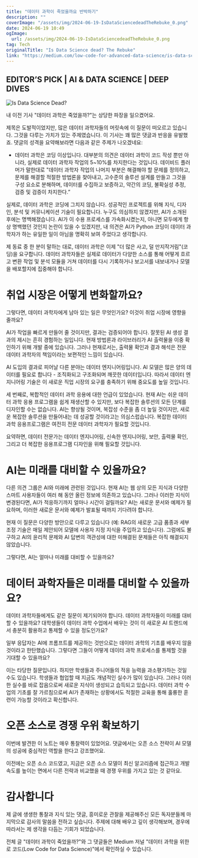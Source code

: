 ```yaml
---
title: "데이터 과학이 죽었을까요 반박하기"
description: ""
coverImage: "/assets/img/2024-06-19-IsDataSciencedeadTheRebuke_0.png"
date: 2024-06-19 10:49
ogImage:
  url: /assets/img/2024-06-19-IsDataSciencedeadTheRebuke_0.png
tag: Tech
originalTitle: "Is Data Science dead? The Rebuke"
link: "https://medium.com/low-code-for-advanced-data-science/is-data-science-dead-the-rebuke-105393452c2c"
---
```


## EDITOR’S PICK | AI & DATA SCIENCE | DEEP DIVES

![Is Data Science Dead?](/assets/img/2024-06-19-IsDataSciencedeadTheRebuke_0.png)

내 이전 기사 "데이터 과학은 죽었을까?"는 상당한 파장을 일으켰어요.

제목은 도발적이었지만, 많은 데이터 과학자들의 머릿속에 이 질문이 떠오르고 있습니다. 그것을 다루는 가치가 있는 주제였습니다. 이 기사는 꽤 많은 댓글과 반응을 유발했죠. 댓글의 성격을 요약해보라면 다음과 같은 주제가 나오겠네요:

<div class="content-ad"></div>

- 데이터 과학은 코딩 이상입니다.
  대부분의 의견은 데이터 과학이 코드 작성 뿐만 아니라, 실제로 데이터 과학자 작업의 5~10%를 차지한다는 것입니다. 데이비드 플러머가 말한대로 "데이터 과학자 작업의 나머지 부분은 해결해야 할 문제를 정의하고, 문제를 해결할 적절한 방법론을 찾아내고, 고수준의 솔루션 설계를 만들고 그것을 구성 요소로 분해하며, 데이터를 수집하고 보증하고, 약간의 코딩, 불확실성 추정, 검증 및 검증이 차지한다.”

<div class="content-ad"></div>

실제로, 데이터 과학은 코딩에 그치지 않습니다. 성공적인 프로젝트를 위해 지식, 디자인, 분석 및 커뮤니케이션 기술이 필요합니다. 누구도 의심하지 않겠지만, AI가 소개된 후에는 명백해졌습니다. AI가 이 수용 프로세스를 가속화시켰는지, 아니면 모두에게 항상 명백했던 것인지 논란이 있을 수 있겠지만, 내 의견은 AI가 Python 코딩이 데이터 과학자가 하는 유일한 일이 아님을 명확히 보여 주었다고 생각합니다.

제 동료 중 한 분이 말하는 대로, 데이터 과학은 이제 "더 많은 사고, 덜 만지작거림"(코딩)을 요구합니다. 데이터 과학자들은 실제로 데이터가 다양한 소스를 통해 어떻게 흐르고 변환 작업 및 분석 모듈을 거쳐 데이터를 다시 기록하거나 보고서를 내보내거나 모델을 배포할지에 집중해야 합니다.

# 취업 시장은 어떻게 변화할까요?

그렇다면, 데이터 과학자에게 남아 있는 일은 무엇인가요? 이것이 취업 시장에 영향을 줄까요?

<div class="content-ad"></div>

AI가 작업을 빠르게 만들어 줄 것이지만, 결과는 검증되어야 합니다. 잘못된 AI 생성 결과의 제시는 흔히 경험하는 일입니다. 현재 방법론과 라이브러리가 AI 출력물을 이중 확인하기 위해 개발 중에 있습니다. 그러나 현재로서는, 출력물 확인과 결과 해석은 전문 데이터 과학자의 책임이라는 보편적인 느낌이 있습니다.

AI 도입의 결과로 피어날 다른 분야는 데이터 엔지니어링입니다. AI 모델은 많은 양의 데이터를 필요로 합니다 - 조직화되고 구조화되며 깨끗한 데이터입니다. 따라서 데이터 엔지니어링 기술은 이 새로운 직업 시장의 요구를 충족하기 위해 중요도를 높일 것입니다.

세 번째로, 복합적인 데이터 과학 응용에 대한 언급이 있었습니다. 현재 AI는 쉬운 데이터 과학 응용 프로그램을 쉽게 재생산할 수 있지만, 보다 복잡한 솔루션의 모든 단계를 디자인할 수는 없습니다. AI는 향상될 것이며, 복잡성 수준을 좀 더 높일 것이지만, 새로운 복잡한 솔루션을 만들어내는 데 성공할 것이라고는 의심스럽습니다. 복잡한 데이터 과학 응용프로그램은 여전히 전문 데이터 과학자가 필요할 것입니다.

요약하면, 데이터 전문가는 데이터 엔지니어링, 신속한 엔지니어링, 보안, 출력물 확인, 그리고 더 복잡한 응용프로그램 디자인을 위해 필요할 것입니다.

<div class="content-ad"></div>

# AI는 미래를 대비할 수 있을까요?

다른 의견 그룹은 AI와 미래에 관련된 것입니다. 현재 AI는 웹 상의 모든 지식과 다양한 스마트 사용자들이 여러 해 동안 올린 정보에 의존하고 있습니다. 그러나 이러한 지식이 변경된다면, AI가 적응하기까지 얼마나 시간이 걸릴까요? AI는 새로운 문서와 예제가 필요하며, 이러한 새로운 문서와 예제가 발표될 때까지 기다려야 합니다.

현재 이 질문은 다양한 방안으로 다루고 있습니다 (예: RAG의 새로운 고급 품종과 세부 조정 기술은 매일 제안되어 모델에 사용자 지정 지식을 주입하고 있습니다). 그럼에도 불구하고 AI의 윤리적 문제와 AI 답변의 객관성에 대한 미해결된 문제들은 아직 해결되지 않았습니다.

그렇다면, AI는 얼마나 미래를 대비할 수 있을까요?

<div class="content-ad"></div>

# 데이터 과학자들은 미래를 대비할 수 있을까요?

데이터 과학자들에게도 같은 질문이 제기되어야 합니다. 데이터 과학자들이 미래를 대비할 수 있을까요? 대학생들이 데이터 과학 수업에서 배우는 것이 이 새로운 AI 트렌드에서 충분히 활용하고 통제할 수 있을 정도인가요?

일부 응답자는 AI에 프롬프트를 제공하는 것만으로는 데이터 과학의 기초를 배우지 않을 것이라고 한탄했습니다. 그렇다면 그들이 어떻게 데이터 과학 프로세스를 통제할 것을 기대할 수 있을까요?

이는 타당한 질문입니다. 하지만 학생들과 주니어들의 적응 능력을 과소평가하는 것일 수도 있습니다. 학생들과 협업할 때 지금도 개념적인 실수가 많이 있습니다. 그러나 이러한 실수를 바로 잡음으로써 새로운 지식이 생성되고 습득되고 있습니다. 데이터 과학 수업의 기초를 잘 가르침으로써 AI가 존재하는 상황에서도 적절한 교육을 통해 훌륭한 훈련이 가능할 것이라고 확신합니다.

<div class="content-ad"></div>

# 오픈 소스로 경쟁 우위 확보하기

이번에 발견한 이 노트는 매우 통찰력이 있었어요. 댓글에서는 오픈 소스 전략이 AI 모델의 성공에 중심적인 역할을 한다고 강조했어요.

이전에는 오픈 소스 코드였고, 지금은 오픈 소스 모델이 최신 알고리즘에 접근하고 개발 속도를 높이는 면에서 다른 전략과 비교했을 때 경쟁 우위를 가지고 있는 것 같아요.

# 감사합니다

<div class="content-ad"></div>

제 글에 생생한 통찰과 지식 있는 댓글, 흥미로운 관찰을 제공해주신 모든 독자분들께 마지막으로 감사의 말씀을 전하고 싶습니다. 주제에 대해 배우고 깊이 생각해보며, 경우에 따라서는 제 생각을 다듬는 기회가 되었습니다.

전체 글 "데이터 과학이 죽었을까?"와 그 댓글들은 Medium 저널 "데이터 과학을 위한 로 코드(Low Code for Data Science)"에서 확인하실 수 있습니다.
